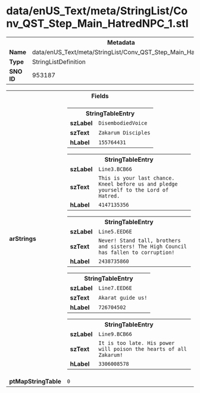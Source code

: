 <h1>data/enUS_Text/meta/StringList/Conv_QST_Step_Main_HatredNPC_1.stl</h1><table><tr><th colspan="100%">Metadata</th></tr><tr><td><b>Name</b></td><td>data/enUS_Text/meta/StringList/Conv_QST_Step_Main_HatredNPC_1.stl</td></tr><tr><td><b>Type</b></td><td>StringListDefinition</td></tr><tr><td><b>SNO ID</b></td><td>953187</td></tr></table>

<table><tr><th colspan="100%">Fields</th></tr><tr><td><b>arStrings</b></td><td><table><tr><th colspan="100%">StringTableEntry</th></tr><tr><td><b>szLabel</b></td><td><code>DisembodiedVoice</code></td></tr><tr><td><b>szText</b></td><td><code>Zakarum Disciples</code></td></tr><tr><td><b>hLabel</b></td><td><code>155764431</code></td></tr></table>


<table><tr><th colspan="100%">StringTableEntry</th></tr><tr><td><b>szLabel</b></td><td><code>Line3.BCB66</code></td></tr><tr><td><b>szText</b></td><td><code>This is your last chance. Kneel before us and pledge yourself to the Lord of Hatred.</code></td></tr><tr><td><b>hLabel</b></td><td><code>4147135356</code></td></tr></table>


<table><tr><th colspan="100%">StringTableEntry</th></tr><tr><td><b>szLabel</b></td><td><code>Line5.EED6E</code></td></tr><tr><td><b>szText</b></td><td><code>Never! Stand tall, brothers and sisters! The High Council has fallen to corruption!</code></td></tr><tr><td><b>hLabel</b></td><td><code>2438735860</code></td></tr></table>


<table><tr><th colspan="100%">StringTableEntry</th></tr><tr><td><b>szLabel</b></td><td><code>Line7.EED6E</code></td></tr><tr><td><b>szText</b></td><td><code>Akarat guide us!</code></td></tr><tr><td><b>hLabel</b></td><td><code>726704502</code></td></tr></table>


<table><tr><th colspan="100%">StringTableEntry</th></tr><tr><td><b>szLabel</b></td><td><code>Line9.BCB66</code></td></tr><tr><td><b>szText</b></td><td><code>It is too late. His power will poison the hearts of all Zakarum!</code></td></tr><tr><td><b>hLabel</b></td><td><code>3306008578</code></td></tr></table>


</td></tr><tr><td><b>ptMapStringTable</b></td><td><code>0</code></td></tr></table>

